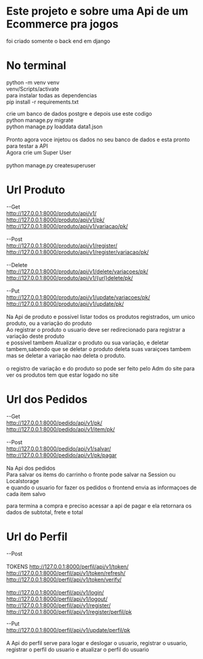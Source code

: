 # Este projeto e sobre uma Api de um Ecommerce pra jogos
foi criado somente o back end em django

# No terminal
python -m venv venv<br>
venv/Scripts/activate<br>
para instalar todas as dependencias<br>
pip install -r requirements.txt<br>

crie um banco de dados postgre e depois use este codigo<br>
python manage.py migrate<br>
python manage.py loaddata data1.json<br>
<br>
Pronto agora voce injetou os dados no seu banco de dados e esta pronto para testar a API<br>
Agora crie um Super User<br>
<br>
python manage.py createsuperuser<br>



# Url Produto
--Get<br>
http://127.0.0.1:8000/produto/api/v1/   <br>
http://127.0.0.1:8000/produto/api/v1/pk/   <br>
http://127.0.0.1:8000/produto/api/v1/variacao/pk/   <br>
   <br>
--Post   <br>
http://127.0.0.1:8000/produto/api/v1/register/   <br>
http://127.0.0.1:8000/produto/api/v1/register/variacao/pk/   <br>
   <br>
--Delete   <br>
http://127.0.0.1:8000/produto/api/v1/delete/variacoes/pk/   <br>
http://127.0.0.1:8000/produto/api/v1/{url}delete/pk/   <br>
   <br>
--Put   <br>
http://127.0.0.1:8000/produto/api/v1/update/variacoes/pk/   <br>
http://127.0.0.1:8000/produto/api/v1/update/pk/   <br>
<br>
Na Api de produto e possivel listar todos os produtos registrados, um unico produto, ou a variação do produto <br>
Ao registrar o produto o usuario deve ser redirecionado para registrar a variação deste produto<br>
e possivel tambem Atualizar o produto ou sua variação, e deletar tambem,sabendo que se deletar o produto deleta suas varaiçoes tambem<br>
mas se deletar a variação  nao deleta o produto.<br>
<br>
o registro de variação e do produto so pode ser feito pelo Adm do site
para ver os produtos tem que estar logado no site


# Url dos Pedidos
--Get<br>
http://127.0.0.1:8000/pedido/api/v1/pk/   <br>
http://127.0.0.1:8000/pedido/api/v1/item/pk/   <br>
   <br>
--Post   <br>
http://127.0.0.1:8000/pedido/api/v1/salvar/   <br>
http://127.0.0.1:8000/pedido/api/v1/pk/pagar   <br>
<br>
Na Api dos pedidos <br>
Para salvar os items do carrinho o fronte pode salvar na Session ou Localstorage<br>
e quando o usuario for fazer os pedidos o frontend envia as informaçoes de cada item salvo<br>

para termina a compra e preciso acessar a api de pagar e ela retornara os dados de subtotal, frete e total

# Url do Perfil
--Post   <br>
<br>
TOKENS
  http://127.0.0.1:8000/perfil/api/v1/token/   <br>
  http://127.0.0.1:8000/perfil/api/v1/token/refresh/   <br>
  http://127.0.0.1:8000/perfil/api/v1/token/verify/   <br>
<br>
http://127.0.0.1:8000/perfil/api/v1/login/   <br>
http://127.0.0.1:8000/perfil/api/v1/logout/   <br>
http://127.0.0.1:8000/perfil/api/v1/register/ <br>
http://127.0.0.1:8000/perfil/api/v1/register/perfil/pk  <br>

--Put<br>
http://127.0.0.1:8000/perfil/api/v1/update/perfil/pk   <br>
<br>
A Api do perfil serve para logar e deslogar o usuario, registrar o usuario, registrar o perfil do usuario e atualizar o perfil do usuario


